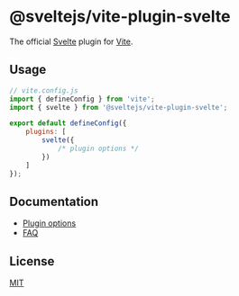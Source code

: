 # @sveltejs/vite-plugin-svelte

The official [Svelte](https://svelte.dev) plugin for [Vite](https://vitejs.dev).

## Usage

```js
// vite.config.js
import { defineConfig } from 'vite';
import { svelte } from '@sveltejs/vite-plugin-svelte';

export default defineConfig({
	plugins: [
		svelte({
			/* plugin options */
		})
	]
});
```

## Documentation

- [Plugin options](../../docs/config.md)
- [FAQ](../../docs/faq.md)

## License

[MIT](./LICENSE)
